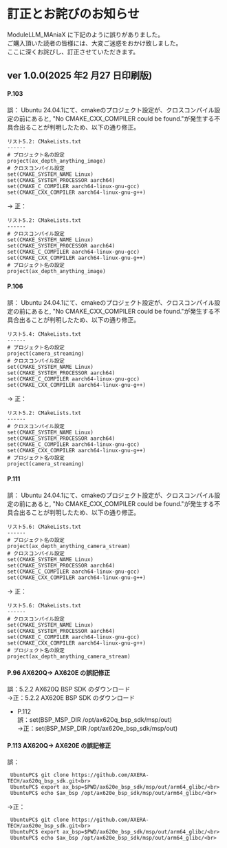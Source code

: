 # 訂正とお詫びのお知らせ

ModuleLLM_MAniaX に下記のように誤りがありました。<br>
ご購入頂いた読者の皆様には、大変ご迷惑をおかけ致しました。<br>
ここに深くお詫びし、訂正させていただきます。<br>

## ver 1.0.0(2025 年2 月27 日印刷版)

#### P.103<br>

誤：
Ubuntu 24.04.1にて、cmakeのプロジェクト設定が、クロスコンパイル設定の前にあると,
"No CMAKE_CXX_COMPILER could be found."が発生する不具合出ることが判明したため、以下の通り修正。

```
リスト5.2: CMakeLists.txt
------
# プロジェクト名の設定
project(ax_depth_anything_image)
# クロスコンパイル設定
set(CMAKE_SYSTEM_NAME Linux)
set(CMAKE_SYSTEM_PROCESSOR aarch64)
set(CMAKE_C_COMPILER aarch64-linux-gnu-gcc)
set(CMAKE_CXX_COMPILER aarch64-linux-gnu-g++)
```
→
正：
```
リスト5.2: CMakeLists.txt
------
# クロスコンパイル設定
set(CMAKE_SYSTEM_NAME Linux)
set(CMAKE_SYSTEM_PROCESSOR aarch64)
set(CMAKE_C_COMPILER aarch64-linux-gnu-gcc)
set(CMAKE_CXX_COMPILER aarch64-linux-gnu-g++)
# プロジェクト名の設定
project(ax_depth_anything_image)
```
#### P.106<br>

誤：
Ubuntu 24.04.1にて、cmakeのプロジェクト設定が、クロスコンパイル設定の前にあると,
"No CMAKE_CXX_COMPILER could be found."が発生する不具合出ることが判明したため、以下の通り修正。

```
リスト5.4: CMakeLists.txt
------
# プロジェクト名の設定
project(camera_streaming)
# クロスコンパイル設定
set(CMAKE_SYSTEM_NAME Linux)
set(CMAKE_SYSTEM_PROCESSOR aarch64)
set(CMAKE_C_COMPILER aarch64-linux-gnu-gcc)
set(CMAKE_CXX_COMPILER aarch64-linux-gnu-g++)
```
→
正：
```
リスト5.2: CMakeLists.txt
------
# クロスコンパイル設定
set(CMAKE_SYSTEM_NAME Linux)
set(CMAKE_SYSTEM_PROCESSOR aarch64)
set(CMAKE_C_COMPILER aarch64-linux-gnu-gcc)
set(CMAKE_CXX_COMPILER aarch64-linux-gnu-g++)
# プロジェクト名の設定
project(camera_streaming)
```
#### P.111<br>

誤：
Ubuntu 24.04.1にて、cmakeのプロジェクト設定が、クロスコンパイル設定の前にあると,
"No CMAKE_CXX_COMPILER could be found."が発生する不具合出ることが判明したため、以下の通り修正。

```
リスト5.6: CMakeLists.txt
------
# プロジェクト名の設定
project(ax_depth_anything_camera_stream)
# クロスコンパイル設定
set(CMAKE_SYSTEM_NAME Linux)
set(CMAKE_SYSTEM_PROCESSOR aarch64)
set(CMAKE_C_COMPILER aarch64-linux-gnu-gcc)
set(CMAKE_CXX_COMPILER aarch64-linux-gnu-g++)
```
→
正：
```
リスト5.6: CMakeLists.txt
------
# クロスコンパイル設定
set(CMAKE_SYSTEM_NAME Linux)
set(CMAKE_SYSTEM_PROCESSOR aarch64)
set(CMAKE_C_COMPILER aarch64-linux-gnu-gcc)
set(CMAKE_CXX_COMPILER aarch64-linux-gnu-g++)
# プロジェクト名の設定
project(ax_depth_anything_camera_stream)
```

#### P.96 AX620Q-> AX620E の誤記修正<br> 
誤：5.2.2 AX620Q BSP SDK のダウンロード<br>
→正：5.2.2 AX620E BSP SDK のダウンロード<br>

- P.112<br>
誤：set(BSP_MSP_DIR /opt/ax620q_bsp_sdk/msp/out)<br>
→正：set(BSP_MSP_DIR /opt/ax620e_bsp_sdk/msp/out)<br>

#### P.113 AX620Q-> AX620E の誤記修正<br> 
誤：<br>
```
 UbuntuPC$ git clone https://github.com/AXERA-TECH/ax620q_bsp_sdk.git<br>
 UbuntuPC$ export ax_bsp=$PWD/ax620e_bsp_sdk/msp/out/arm64_glibc/<br>
 UbuntuPC$ echo $ax_bsp /opt/ax620e_bsp_sdk/msp/out/arm64_glibc/<br>
```
→正：<br>
```
 UbuntuPC$ git clone https://github.com/AXERA-TECH/ax620e_bsp_sdk.git<br>
 UbuntuPC$ export ax_bsp=$PWD/ax620e_bsp_sdk/msp/out/arm64_glibc/<br>
 UbuntuPC$ echo $ax_bsp /opt/ax620e_bsp_sdk/msp/out/arm64_glibc/<br>
```









